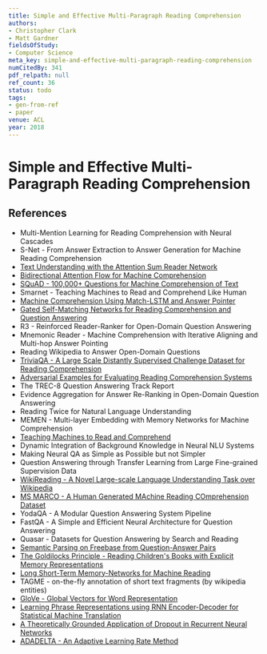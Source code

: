 ```yaml
---
title: Simple and Effective Multi-Paragraph Reading Comprehension
authors:
- Christopher Clark
- Matt Gardner
fieldsOfStudy:
- Computer Science
meta_key: simple-and-effective-multi-paragraph-reading-comprehension
numCitedBy: 341
pdf_relpath: null
ref_count: 36
status: todo
tags:
- gen-from-ref
- paper
venue: ACL
year: 2018
---
```


# Simple and Effective Multi-Paragraph Reading Comprehension

## References

- Multi-Mention Learning for Reading Comprehension with Neural Cascades
- S-Net - From Answer Extraction to Answer Generation for Machine Reading Comprehension
- [Text Understanding with the Attention Sum Reader Network](./text-understanding-with-the-attention-sum-reader-network.md)
- [Bidirectional Attention Flow for Machine Comprehension](./bidirectional-attention-flow-for-machine-comprehension.md)
- [SQuAD - 100,000+ Questions for Machine Comprehension of Text](./squad-100-000-questions-for-machine-comprehension-of-text.md)
- Smarnet - Teaching Machines to Read and Comprehend Like Human
- [Machine Comprehension Using Match-LSTM and Answer Pointer](./machine-comprehension-using-match-lstm-and-answer-pointer.md)
- [Gated Self-Matching Networks for Reading Comprehension and Question Answering](./gated-self-matching-networks-for-reading-comprehension-and-question-answering.md)
- R3 - Reinforced Reader-Ranker for Open-Domain Question Answering
- Mnemonic Reader - Machine Comprehension with Iterative Aligning and Multi-hop Answer Pointing
- Reading Wikipedia to Answer Open-Domain Questions
- [TriviaQA - A Large Scale Distantly Supervised Challenge Dataset for Reading Comprehension](./triviaqa-a-large-scale-distantly-supervised-challenge-dataset-for-reading-comprehension.md)
- [Adversarial Examples for Evaluating Reading Comprehension Systems](./adversarial-examples-for-evaluating-reading-comprehension-systems.md)
- The TREC-8 Question Answering Track Report
- Evidence Aggregation for Answer Re-Ranking in Open-Domain Question Answering
- Reading Twice for Natural Language Understanding
- MEMEN - Multi-layer Embedding with Memory Networks for Machine Comprehension
- [Teaching Machines to Read and Comprehend](./teaching-machines-to-read-and-comprehend.md)
- Dynamic Integration of Background Knowledge in Neural NLU Systems
- Making Neural QA as Simple as Possible but not Simpler
- Question Answering through Transfer Learning from Large Fine-grained Supervision Data
- [WikiReading - A Novel Large-scale Language Understanding Task over Wikipedia](./wikireading-a-novel-large-scale-language-understanding-task-over-wikipedia.md)
- [MS MARCO - A Human Generated MAchine Reading COmprehension Dataset](./ms-marco-a-human-generated-machine-reading-comprehension-dataset.md)
- YodaQA - A Modular Question Answering System Pipeline
- FastQA - A Simple and Efficient Neural Architecture for Question Answering
- Quasar - Datasets for Question Answering by Search and Reading
- [Semantic Parsing on Freebase from Question-Answer Pairs](./semantic-parsing-on-freebase-from-question-answer-pairs.md)
- [The Goldilocks Principle - Reading Children's Books with Explicit Memory Representations](./the-goldilocks-principle-reading-children-s-books-with-explicit-memory-representations.md)
- [Long Short-Term Memory-Networks for Machine Reading](./long-short-term-memory-networks-for-machine-reading.md)
- TAGME - on-the-fly annotation of short text fragments (by wikipedia entities)
- [GloVe - Global Vectors for Word Representation](./glove-global-vectors-for-word-representation.md)
- [Learning Phrase Representations using RNN Encoder-Decoder for Statistical Machine Translation](./learning-phrase-representations-using-rnn-encoder-decoder-for-statistical-machine-translation.md)
- [A Theoretically Grounded Application of Dropout in Recurrent Neural Networks](./a-theoretically-grounded-application-of-dropout-in-recurrent-neural-networks.md)
- [ADADELTA - An Adaptive Learning Rate Method](./adadelta-an-adaptive-learning-rate-method.md)

